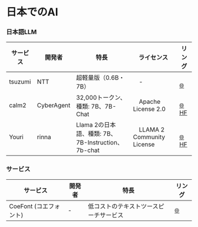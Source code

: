 # 日本でのAI



### 日本語LLM

| **サービス** | **開発者** | **特長** | ライセンス | **リング** |
|-----|-----|-----|-----|-----|
| tsuzumi | NTT | 超軽量版（0.6B・7B） |　- |　[🌐](https://group.ntt/jp/magazine/blog/tsuzumi/) |
| calm2 | CyberAgent | 32,000トークン、種類: 7B、7B-Chat |　Apache License 2.0　|　[🌐](https://group.ntt/jp/magazine/blog/tsuzumi/) [HF](https://huggingface.co/cyberagent) |
| Youri | rinna | Llama 2の日本語、種類: 7B、7B-Instruction、7b-chat |　LLAMA 2 Community License　|　[🌐](https://rinna.co.jp/news/2023/10/20231031.html) [HF](https://huggingface.co/rinna) |



### サービス

| **サービス** | **開発者** | **特長** | **リング** |
|-----|-----|-----|-----|
| CoeFont (コエフォント) | - | 低コストのテキストツースピーチサービス | [🌐](https://esg.coefont.cloud/) |
